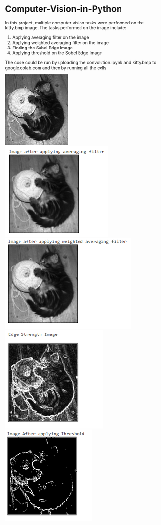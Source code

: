 # Computer-Vision-in-Python

In this project, multiple computer vision tasks were performed on the kitty.bmp image. The tasks performed on the image include:

1. Applying averaging filter on the image
2. Applying weighted averaging filter on the image
3. Finding the Sobel Edge Image
4. Applying threshold on the Sobel Edge Image

The code could be run by uploading the convolution.ipynb and kitty.bmp to google.colab.com and then by running all the cells

![Screenshot](/kitty.bmp)
![1](images/conv1.PNG)
![2](images/conv2.PNG)
![3](images/conv3.PNG)
![4](images/conv.PNG)

